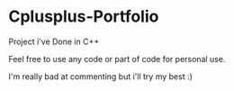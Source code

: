# Cplusplus-Portfolio
Project i've Done in C++

Feel free to use any code or part of code for personal use. 

I'm really bad at commenting but i'll try my best :)
